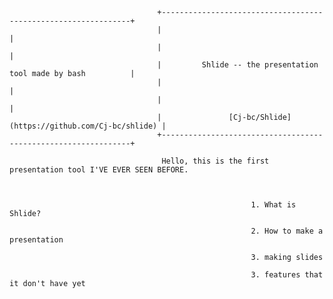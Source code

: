                                      +---------------------------------------------------------------+
                                     |                                                               |
                                     |                                                               |
                                     |         Shlide -- the presentation tool made by bash          |
                                     |                                                               |
                                     |                                                               |
                                     |               [Cj-bc/Shlide](https://github.com/Cj-bc/shlide) |
                                     +---------------------------------------------------------------+

                                      Hello, this is the first presentation tool I'VE EVER SEEN BEFORE.



                                                          1. What is Shlide?

                                                          2. How to make a presentation

                                                          3. making slides

                                                          3. features that it don't have yet













